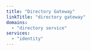 ```yaml
---
title: "Directory Gateway"
linkTitle: "directory gateway"
domains:
  - "directory service"
services:
  - "identity"
---
```

